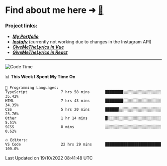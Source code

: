 # Find about me here ➜ [🧑](https://pauabella.dev)

### Project links:
- ***[My Portfolio](https://pauabella.dev)***
- ***[Instafy](https://instafy.me)*** (currently not working due to changes in the Instagram API)
- ***[GiveMeTheLyrics in Vue](https://lyrics.pauabella.dev)***
- ***[GiveMeTheLyrics in React](https://pauabella.dev/GiveMeTheLyrics)***

---
<!--START_SECTION:waka-->
![Code Time](http://img.shields.io/badge/Code%20Time-1%2C562%20hrs%2049%20mins-blue)

📊 **This Week I Spent My Time On** 

```text
💬 Programming Languages: 
TypeScript               7 hrs 58 mins       ████████░░░░░░░░░░░░░░░░░   35.42% 
HTML                     7 hrs 43 mins       ████████░░░░░░░░░░░░░░░░░   34.35% 
CSS                      5 hrs 20 mins       ██████░░░░░░░░░░░░░░░░░░░   23.76% 
Other                    1 hr 14 mins        █░░░░░░░░░░░░░░░░░░░░░░░░   5.51% 
SCSS                     8 mins              ░░░░░░░░░░░░░░░░░░░░░░░░░   0.62%

🔥 Editors: 
VS Code                  22 hrs 29 mins      █████████████████████████   100.0%

```


 Last Updated on 19/10/2022 08:41:48 UTC
<!--END_SECTION:waka-->
